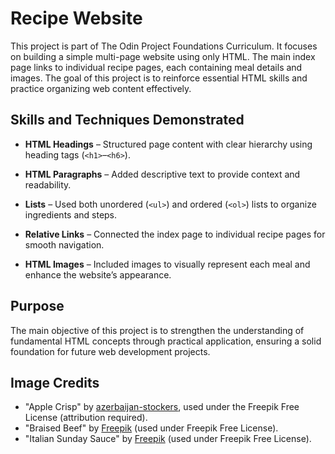 # Recipe Website

This project is part of The Odin Project Foundations Curriculum. It focuses on building a simple multi-page website using only HTML. The main index page links to individual recipe pages, each containing meal details and images. The goal of this project is to reinforce essential HTML skills and practice organizing web content effectively.

## Skills and Techniques Demonstrated

-   **HTML Headings** – Structured page content with clear hierarchy using heading tags (`<h1>`–`<h6>`).

-   **HTML Paragraphs** – Added descriptive text to provide context and readability.

-   **Lists** – Used both unordered (`<ul>`) and ordered (`<ol>`) lists to organize ingredients and steps.

-   **Relative Links** – Connected the index page to individual recipe pages for smooth navigation.

-   **HTML Images** – Included images to visually represent each meal and enhance the website’s appearance.

## Purpose

The main objective of this project is to strengthen the understanding of
fundamental HTML concepts through practical application, ensuring a solid
foundation for future web development projects.

## Image Credits

-   "Apple Crisp" by
    [azerbaijan-stockers](https://www.freepik.com/author/azerbaijan-stockers),
    used under the Freepik Free License (attribution required).
-   "Braised Beef" by [Freepik](https://www.freepik.com) (used under Freepik Free
    License).
-   "Italian Sunday Sauce" by [Freepik](https://www.freepik.com) (used under Freepik Free
    License).
